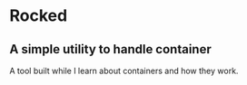 # Rocked

## A simple utility to handle container

A tool built while I learn about containers and how they work.
